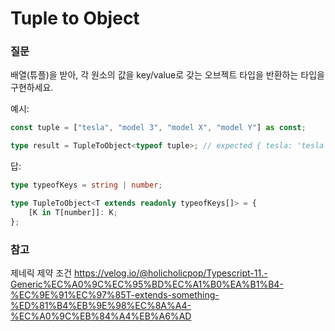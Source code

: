 # Tuple to Object

### 질문

배열(튜플)을 받아, 각 원소의 값을 key/value로 갖는 오브젝트 타입을 반환하는 타입을 구현하세요.

예시:

```ts
const tuple = ["tesla", "model 3", "model X", "model Y"] as const;

type result = TupleToObject<typeof tuple>; // expected { tesla: 'tesla', 'model 3': 'model 3', 'model X': 'model X', 'model Y': 'model Y'}
```

답:

```ts
type typeofKeys = string | number;

type TupleToObject<T extends readonly typeofKeys[]> = {
	[K in T[number]]: K;
};
```

### 참고

제네릭 제약 조건
https://velog.io/@holicholicpop/Typescript-11.-Generic%EC%A0%9C%EC%95%BD%EC%A1%B0%EA%B1%B4-%EC%9E%91%EC%97%85T-extends-something-%ED%81%B4%EB%9E%98%EC%8A%A4-%EC%A0%9C%EB%84%A4%EB%A6%AD
